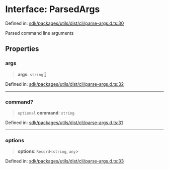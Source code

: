 # Interface: ParsedArgs

Defined in: [sdk/packages/utils/dist/cli/parse-args.d.ts:30](https://github.com/happyvertical/sdk/blob/b4c6fbce5c804642c5c5dbe023b1384664531c8d/packages/utils/dist/cli/parse-args.d.ts#L30)

Parsed command line arguments

## Properties

### args

> **args**: `string`[]

Defined in: [sdk/packages/utils/dist/cli/parse-args.d.ts:32](https://github.com/happyvertical/sdk/blob/b4c6fbce5c804642c5c5dbe023b1384664531c8d/packages/utils/dist/cli/parse-args.d.ts#L32)

***

### command?

> `optional` **command**: `string`

Defined in: [sdk/packages/utils/dist/cli/parse-args.d.ts:31](https://github.com/happyvertical/sdk/blob/b4c6fbce5c804642c5c5dbe023b1384664531c8d/packages/utils/dist/cli/parse-args.d.ts#L31)

***

### options

> **options**: `Record`\<`string`, `any`\>

Defined in: [sdk/packages/utils/dist/cli/parse-args.d.ts:33](https://github.com/happyvertical/sdk/blob/b4c6fbce5c804642c5c5dbe023b1384664531c8d/packages/utils/dist/cli/parse-args.d.ts#L33)
